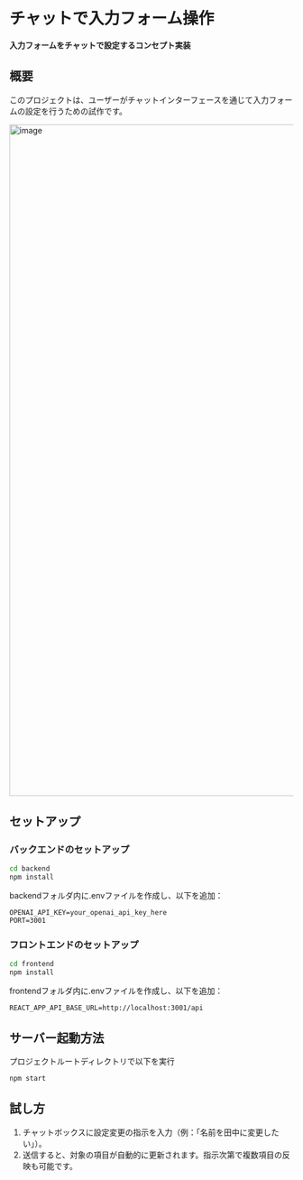 # チャットで入力フォーム操作

**入力フォームをチャットで設定するコンセプト実装**

## 概要

このプロジェクトは、ユーザーがチャットインターフェースを通じて入力フォームの設定を行うための試作です。

<img width="1191" alt="image" src="https://github.com/user-attachments/assets/635ac60b-b1ef-462f-ac56-43e70f3ff91e">

## セットアップ

### バックエンドのセットアップ

```bash
cd backend
npm install
```

backendフォルダ内に.envファイルを作成し、以下を追加：

```
OPENAI_API_KEY=your_openai_api_key_here
PORT=3001
```

### フロントエンドのセットアップ

```bash
cd frontend
npm install
```

frontendフォルダ内に.envファイルを作成し、以下を追加：

```
REACT_APP_API_BASE_URL=http://localhost:3001/api
```

## サーバー起動方法

プロジェクトルートディレクトリで以下を実行

```bash
npm start
```

## 試し方

1. チャットボックスに設定変更の指示を入力（例：「名前を田中に変更したい」）。
2. 送信すると、対象の項目が自動的に更新されます。指示次第で複数項目の反映も可能です。
